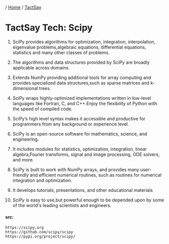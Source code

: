 / [Home](index.md) / [TactSay](tactsay.md)

# TactSay Tech: Scipy

1. SciPy provides algorithms for optimization, integration, interpolation, eigenvalue problems,algebraic equations, differential equations, statistics and many other classes of problems.

2. The algorithms and data structures provided by SciPy are broadly applicable across domains.

3. Extends NumPy providing additional tools for array computing and provides specialized data structures,such as sparse matrices and k-dimensional trees.

4. SciPy wraps highly-optimized implementations written in low-level languages like Fortran, C, and C++.Enjoy the flexibility of Python with the speed of compiled code.

5. SciPy’s high level syntax makes it accessible and productive for programmers from any background or experience level.
6. SciPy is an open-source software for mathematics, science, and engineering.

7. It includes modules for statistics, optimization, integration, linear algebra,Fourier transforms, signal and image processing, ODE solvers, and more.

8. SciPy is built to work with NumPy arrays, and provides many user-friendly and efficient numerical routines, such as routines for numerical integration and optimization.

9. It develops tutorials, presentations, and other educational materials

10. SciPy is easy to use,but powerful enough to be depended upon by some of the world's leading scientists and engineers.



#### src:
```
https://scipy.org
https://github.com/scipy/scipy
https://pypi.org/project/scipy/
```